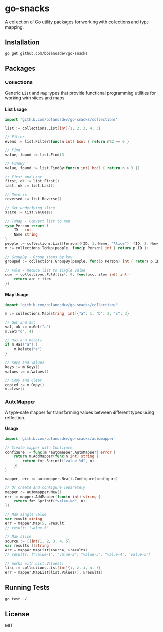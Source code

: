 # go-snacks

A collection of Go utility packages for working with collections and type mapping.

## Installation

```bash
go get github.com/bolanosdev/go-snacks
```

## Packages

### Collections

Generic `List` and `Map` types that provide functional programming utilities for working with slices and maps.

#### List Usage

```go
import "github.com/bolanosdev/go-snacks/collections"

list := collections.List[int]{1, 2, 3, 4, 5}

// Filter
evens := list.Filter(func(n int) bool { return n%2 == 0 })

// Find
value, found := list.Find(3)

// FindBy
value, found := list.FindBy(func(n int) bool { return n > 3 })

// First and Last
first, ok := list.First()
last, ok := list.Last()

// Reverse
reversed := list.Reverse()

// Get underlying slice
slice := list.Values()

// ToMap - Convert list to map
type Person struct {
    ID   int
    Name string
}
people := collections.List[Person]{{ID: 1, Name: "Alice"}, {ID: 2, Name: "Bob"}}
m := collections.ToMap(people, func(p Person) int { return p.ID })

// GroupBy - Group items by key
grouped := collections.GroupBy(people, func(p Person) int { return p.ID % 2 })

// Fold - Reduce list to single value
sum := collections.Fold(list, 0, func(acc, item int) int {
    return acc + item
})
```

#### Map Usage

```go
import "github.com/bolanosdev/go-snacks/collections"

m := collections.Map[string, int]{"a": 1, "b": 2, "c": 3}

// Get and Set
val, ok := m.Get("a")
m.Set("d", 4)

// Has and Delete
if m.Has("a") {
    m.Delete("a")
}

// Keys and Values
keys := m.Keys()
values := m.Values()

// Copy and Clear
copied := m.Copy()
m.Clear()
```

### AutoMapper

A type-safe mapper for transforming values between different types using reflection.

#### Usage

```go
import "github.com/bolanosdev/go-snacks/automapper"

// Create mapper with Configure
configure := func(m *automapper.AutoMapper) error {
    return m.AddMapper(func(n int) string {
        return fmt.Sprintf("value-%d", n)
    })
}

mapper, err := automapper.New().Configure(configure)

// Or create and configure separately
mapper := automapper.New()
err := mapper.AddMapper(func(n int) string {
    return fmt.Sprintf("value-%d", n)
})

// Map single value
var result string
err = mapper.Map(5, &result)
// result: "value-5"

// Map slice
source := []int{1, 2, 3, 4, 5}
var results []string
err = mapper.MapList(source, &results)
// results: ["value-1", "value-2", "value-3", "value-4", "value-5"]

// Works with List.Values()
list := collections.List[int]{1, 2, 3, 4, 5}
err = mapper.MapList(list.Values(), &results)
```

## Running Tests

```bash
go test ./...
```

## License

MIT
